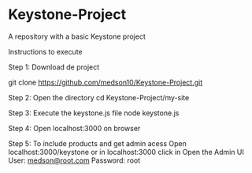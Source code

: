 # Keystone-Project
A repository with a basic Keystone project

Instructions to execute

Step 1: Download de project

git clone https://github.com/medson10/Keystone-Project.git

Step 2: Open the directory 
cd Keystone\-Project/my\-site

Step 3: Execute the keystone.js file
node keystone.js

Step 4: Open localhost:3000 on browser

Step 5: To include products and get admin acess 
Open localhost:3000/keystone or in localhost:3000 click in Open the Admin UI
User: medson@root.com
Password: root
